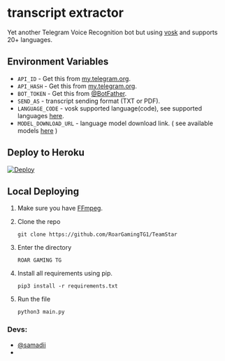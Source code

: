# transcript extractor

Yet another Telegram Voice Recognition bot but using [vosk](https://github.com/alphacep/vosk-api) and supports 20+ languages.

## Environment Variables

- `API_ID` - Get this from [my.telegram.org](https://my.telegram.org/auth).
- `API_HASH` - Get this from [my.telegram.org](https://my.telegram.org/auth).
- `BOT_TOKEN` - Get this from [@BotFather](https://t.me/BotFather).
- `SEND_AS` - transcript sending format (TXT or PDF).
- `LANGUAGE_CODE` - vosk supported language(code), see supported languages [here](https://github.com/alphacep/vosk-api).
- `MODEL_DOWNLOAD_URL` - language model download link. ( see available models [here](https://alphacephei.com/vosk/models) )


## Deploy to Heroku

[![Deploy](https://www.herokucdn.com/deploy/button.svg)](https://heroku.com/deploy?template=https://github.com/samadii/Transcript-Extractor-Bot)


## Local Deploying

1. Make sure you have [FFmpeg](www.ffmpeg.org).

2. Clone the repo
   ```
   git clone https://github.com/RoarGamingTG1/TeamStar
   ```

3. Enter the directory
   ```
   ROAR GAMING TG
   ```
  
4. Install all requirements using pip.
   ```
   pip3 install -r requirements.txt
   ```

5. Run the file
   ```
   python3 main.py
   ```

### Devs: 
- [@samadii](https://github.com/samadii)
- 
